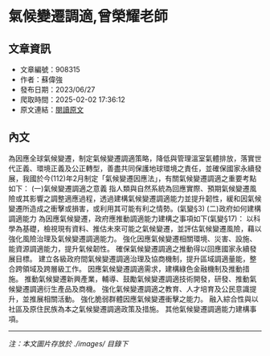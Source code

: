 # 氣候變遷調適,曾榮耀老師

## 文章資訊
- 文章編號：908315
- 作者：蘇偉強
- 發布日期：2023/06/27
- 爬取時間：2025-02-02 17:36:12
- 原文連結：[閱讀原文](https://real-estate.get.com.tw/Columns/detail.aspx?no=908315)

## 內文
為因應全球氣候變遷，制定氣候變遷調適策略，降低與管理溫室氣體排放，落實世代正義、環境正義及公正轉型，善盡共同保護地球環境之責任，並確保國家永續發展，我國於今(112)年2月制定「氣候變遷因應法」，有關氣候變遷調適之重要考點如下：
(一)氣候變遷調適之意義
指人類與自然系統為回應實際、預期氣候變遷風險或其影響之調整適應過程，透過建構氣候變遷調適能力並提升韌性，緩和因氣候變遷所造成之衝擊或損害，或利用其可能有利之情勢。(氣變§3)
(二)政府如何建構調適能力
為因應氣候變遷，政府應推動調適能力建構之事項如下(氣變§17)：
以科學為基礎，檢視現有資料、推估未來可能之氣候變遷，並評估氣候變遷風險，藉以強化風險治理及氣候變遷調適能力。
強化因應氣候變遷相關環境、災害、設施、能資源調適能力，提升氣候韌性。
確保氣候變遷調適之推動得以回應國家永續發展目標。
建立各級政府間氣候變遷調適治理及協商機制，提升區域調適量能，整合跨領域及跨層級工作。
因應氣候變遷調適需求，建構綠色金融機制及推動措施。
推動氣候變遷新興產業，輔導、鼓勵氣候變遷調適技術開發，研發、推動氣候變遷調適衍生產品及商機。
強化氣候變遷調適之教育、人才培育及公民意識提升，並推展相關活動。
強化脆弱群體因應氣候變遷衝擊之能力。
融入綜合性與以社區及原住民族為本之氣候變遷調適政策及措施。
其他氣候變遷調適能力建構事項。

---
*注：本文圖片存放於 ./images/ 目錄下*
